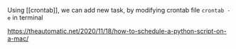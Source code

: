 Using [[crontab]], we can add new task, by modifying crontab file `crontab -e` in terminal

https://theautomatic.net/2020/11/18/how-to-schedule-a-python-script-on-a-mac/